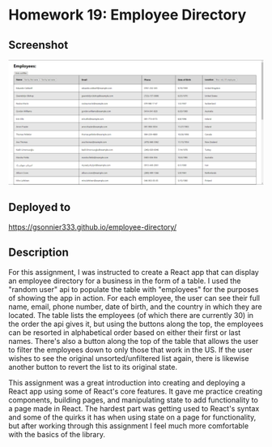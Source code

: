 # Homework 19: Employee Directory

## Screenshot

![Table of employees from the directory](employee-directory-screenshot.PNG)

## Deployed to

https://gsonnier333.github.io/employee-directory/

## Description

For this assignment, I was instructed to create a React app that can display an employee directory for a business in the form of a table. I used the "random user" api to populate the table with "employees" for the purposes of showing the app in action. For each employee, the user can see their full name, email, phone number, date of birth, and the country in which they are located. The table lists the employees (of which there are currently 30) in the order the api gives it, but using the buttons along the top, the employees can be resorted in alphabetical order based on either their first or last names. There's also a button along the top of the table that allows the user to filter the employees down to only those that work in the US. If the user wishes to see the original unsorted/unfiltered list again, there is likewise another button to revert the list to its original state.

This assignment was a great introduction into creating and deploying a React app using some of React's core features. It gave me practice creating components, building pages, and manipulating state to add functionality to a page made in React. The hardest part was getting used to React's syntax and some of the quirks it has when using state on a page for functionality, but after working through this assignment I feel much more comfortable with the basics of the library.
